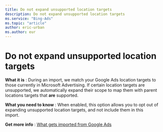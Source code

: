 ```yaml
---
title: Do not expand unsupported location targets
description: Do not expand unsupported location targets
ms.service: "Bing-Ads"
ms.topic: "article"
author: eric-urban
ms.author: eur
---
```


# Do not expand unsupported location targets

**What it is** : During an import, we match your Google Ads location targets to those currently in Microsoft Advertising. If certain location targets are unsupported, we automatically expand their scope to map them with parent locations targets that **are** supported.

**What you need to know** : When enabled, this option allows you to opt out of expanding unsupported location targets, and not include them in this import.

**Get more info** : [What gets imported from Google Ads](../hlp_BA_CONC_ImportWhatInfo.md)


